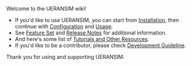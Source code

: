 Welcome to the UERANSIM wiki!

- If you'd like to use UERANSIM, you can start from [Installation](Installation), then continue with [Configuration](Configuration) and [Usage](Usage).
- See [Feature Set](Feature-Set) and [Release Notes](Release-Notes) for additional information.
- And here's some list of [Tutorials and Other Resources](https://github.com/aligungr/UERANSIM/wiki/Tutorials-and-Other-Resources).
- If you'd like to be a contributor, please check [Development Guideline](Development-Guideline).

Thank you for using and supporting UERANSIM.